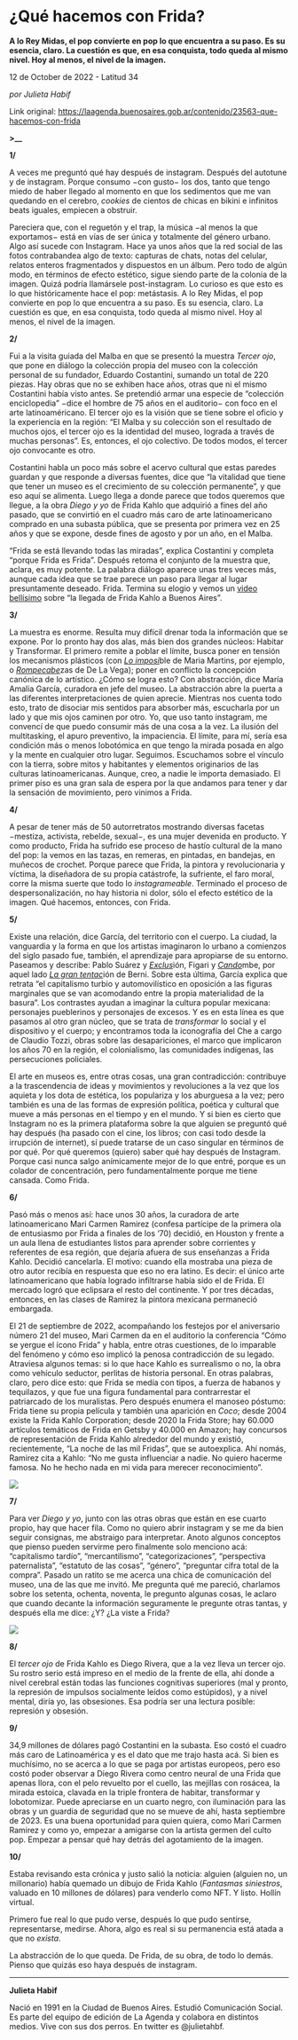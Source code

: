 # ¿Qué hacemos con Frida?

**A lo Rey Midas, el pop convierte en pop lo que encuentra a su paso. Es su esencia, claro. La cuestión es que, en esa conquista, todo queda al mismo nivel. Hoy al menos, el nivel de la imagen.**

12 de October de 2022 - Latitud 34

_por Julieta Habif_

Link original: https://laagenda.buenosaires.gob.ar/contenido/23563-que-hacemos-con-frida



**>\_\_**




**1/**




A veces me preguntó qué hay después de instagram. Después del autotune y de instagram. Porque consumo −con gusto− los dos, tanto que tengo miedo de haber llegado al momento en que los sedimentos que me van quedando en el cerebro, *cookies* de cientos de chicas en bikini e infinitos beats iguales, empiecen a obstruir.




Pareciera que, con el reguetón y el trap, la música −al menos la que exportamos− está en vías de ser única y totalmente del género urbano. Algo así sucede con Instagram. Hace ya unos años que la red social de las fotos contrabandea algo de texto: capturas de chats, notas del celular, relatos enteros fragmentados y dispuestos en un álbum. Pero todo de algún modo, en términos de efecto estético, sigue siendo parte de la colonia de la imagen. Quizá podría llamársele post-instagram. Lo curioso es que esto es lo que históricamente hace el pop: metástasis. A lo Rey Midas, el pop convierte en pop lo que encuentra a su paso. Es su esencia, claro. La cuestión es que, en esa conquista, todo queda al mismo nivel. Hoy al menos, el nivel de la imagen.




**2/**




Fui a la visita guiada del Malba en que se presentó la muestra *Tercer ojo*, que pone en diálogo la colección propia del museo con la colección personal de su fundador, Eduardo Costantini, sumando un total de 220 piezas. Hay obras que no se exhiben hace años, otras que ni el mismo Costantini había visto antes. Se pretendió armar una especie de “colección enciclopedia” −dice el hombre de 75 años en el auditorio− con foco en el arte latinoaméricano. El tercer ojo es la visión que se tiene sobre el oficio y la experiencia en la región: “El Malba y su colección son el resultado de muchos ojos, el tercer ojo es la identidad del museo, lograda a través de muchas personas”. Es, entonces, el ojo colectivo. De todos modos, el tercer ojo convocante es otro.




Costantini habla un poco más sobre el acervo cultural que estas paredes guardan y que responde a diversas fuentes, dice que “la vitalidad que tiene que tener un museo es el crecimiento de su colección permanente”, y que eso aquí se alimenta. Luego llega a donde parece que todos queremos que llegue, a la obra *Diego y yo* de Frida Kahlo que adquirió a fines del año pasado, que se convirtió en el cuadro más caro de arte latinoamericano comprado en una subasta pública, que se presenta por primera vez en 25 años y que se expone, desde fines de agosto y por un año, en el Malba.




“Frida se está llevando todas las miradas”, explica Costantini y completa “porque Frida es Frida”. Después retoma el conjunto de la muestra que, aclara, es muy potente. La palabra diálogo aparece unas tres veces más, aunque cada idea que se trae parece un paso para llegar al lugar presuntamente deseado. Frida. Termina su elogio y vemos un [video bellísimo](https://www.instagram.com/p/Chpnpx1DP2j/) sobre “la llegada de Frida Kahlo a Buenos Aires”.




**3/**




La muestra es enorme. Resulta muy difícil drenar toda la información que se expone. Por lo pronto hay dos alas, más bien dos grandes núcleos: Habitar y Transformar. El primero remite a poblar el límite, busca poner en tensión los mecanismos plásticos (con [*Lo imposi*](https://coleccion.malba.org.ar/o-impossivel/)ble de Maria Martins, por ejemplo, o [*Rompecabe*](https://coleccion.malba.org.ar/rompecabezas/)zas de De La Vega); poner en conflicto la concepción canónica de lo artístico. ¿Cómo se logra esto? Con abstracción, dice María Amalia García, curadora en jefe del museo. La abstracción abre la puerta a las diferentes interpretaciones de quien aprecie. Mientras nos cuenta todo esto, trato de disociar mis sentidos para absorber más, escucharla por un lado y que mis ojos caminen por otro. Yo, que uso tanto instagram, me convencí de que puedo consumir más de una cosa a la vez. La ilusión del multitasking, el apuro preventivo, la impaciencia. El límite, para mí, sería esa condición más o menos lobotómica en que tengo la mirada posada en algo y la mente en cualquier otro lugar. Seguimos. Escuchamos sobre el vínculo con la tierra, sobre mitos y habitantes y elementos originarios de las culturas latinoamericanas. Aunque, creo, a nadie le importa demasiado. El primer piso es una gran sala de espera por la que andamos para tener y dar la sensación de movimiento, pero vinimos a Frida.




**4/**




A pesar de tener más de 50 autorretratos mostrando diversas facetas −mestiza, activista, rebelde, sexual−, es una mujer devenida en producto. Y como producto, Frida ha sufrido ese proceso de hastío cultural de la mano del pop: la vemos en las tazas, en remeras, en pintadas, en bandejas, en muñecos de crochet. Porque parece que Frida, la pintora y revolucionaria y víctima, la diseñadora de su propia catástrofe, la sufriente, el faro moral, corre la misma suerte que todo lo *instagrameable*. Terminado el proceso de despersonalización, no hay historia ni dolor, sólo el efecto estético de la imagen. Qué hacemos, entonces, con Frida.




**5/**




Existe una relación, dice García, del territorio con el cuerpo. La ciudad, la vanguardia y la forma en que los artistas imaginaron lo urbano a comienzos del siglo pasado fue, también, el aprendizaje para apropiarse de su entorno. Paseamos y describe: Pablo Suárez y [*Exclus*](https://coleccion.malba.org.ar/exclusion/)ión, Figari y [*Cando*](https://coleccion.malba.org.ar/candombe-2/)mbe, por aquel lado [*La gran tentac*](https://coleccion.malba.org.ar/la-gran-tentacion/)ión de Berni. Sobre esta última, García explica que retrata “el capitalismo turbio y automovilístico en oposición a las figuras marginales que se van acomodando entre la propia materialidad de la basura”. Los contrastes ayudan a imaginar la cultura popular mexicana: personajes pueblerinos y personajes de excesos. Y es en esta línea es que pasamos al otro gran núcleo, que se trata de *transformar* lo social y el dispositivo y el cuerpo; y encontramos toda la iconografía del Che a cargo de Claudio Tozzi, obras sobre las desapariciones, el marco que implicaron los años 70 en la región, el colonialismo, las comunidades indígenas, las persecuciones policiales.




El arte en museos es, entre otras cosas, una gran contradicción: contribuye a la trascendencia de ideas y movimientos y revoluciones a la vez que los aquieta y los dota de estética, los populariza y los aburguesa a la vez; pero también es una de las formas de expresión política, poética y cultural que mueve a más personas en el tiempo y en el mundo. Y si bien es cierto que Instagram no es la primera plataforma sobre la que alguien se preguntó qué hay después (ha pasado con el cine, los libros; con casi todo desde la irrupción de internet), sí puede tratarse de un caso singular en términos de por qué. Por qué queremos (quiero) saber qué hay después de Instagram. Porque casi nunca salgo anímicamente mejor de lo que entré, porque es un colador de concentración, pero fundamentalmente porque me tiene cansada. Como Frida.




**6/**




Pasó más o menos así: hace unos 30 años, la curadora de arte latinoamericano Mari Carmen Ramirez (confesa partícipe de la primera ola de entusiasmo por Frida a finales de los ‘70) decidió, en Houston y frente a un aula llena de estudiantes listos para aprender sobre corrientes y referentes de esa región, que dejaría afuera de sus enseñanzas a Frida Kahlo. Decidió cancelarla. El motivo: cuando ella mostraba una pieza de otro autor recibía en respuesta que eso no era latino. Es decir: el único arte latinoamericano que había logrado infiltrarse había sido el de Frida. El mercado logró que eclipsara el resto del continente. Y por tres décadas, entonces, en las clases de Ramirez la pintora mexicana permaneció embargada.




El 21 de septiembre de 2022, acompañando los festejos por el aniversario número 21 del museo, Mari Carmen da en el auditorio la conferencia “Cómo se yergue el ícono Frida” y habla, entre otras cuestiones, de lo imparable del fenómeno y cómo eso implicó la penosa contradicción de su legado. Atraviesa algunos temas: si lo que hace Kahlo es surrealismo o no, la obra como vehículo seductor, perlitas de historia personal. En otras palabras, claro, pero dice esto: que Frida se medía con tipos, a fuerza de habanos y tequilazos, y que fue una figura fundamental para contrarrestar el patriarcado de los muralistas. Pero después enumera el manoseo póstumo: Frida tiene su propia película y también una aparición en *Coco*; desde 2004 existe la Frida Kahlo Corporation; desde 2020 la Frida Store; hay 60.000 artículos temáticos de Frida en Getsby y 40.000 en Amazon; hay concursos de representación de Frida Kahlo alrededor del mundo y existió, recientemente, “La noche de las mil Fridas”, que se autoexplica. Ahí nomás, Ramirez cita a Kahlo: “No me gusta influenciar a nadie. No quiero hacerme famosa. No he hecho nada en mi vida para merecer reconocimiento”.




![](https://cdn.feater.me/files/images/560806/c831286c-4636-4115-9a55-0411a24d92e4.jpg)




**7/**




Para ver *Diego y yo*, junto con las otras obras que están en ese cuarto propio, hay que hacer fila. Como no quiero abrir instagram y se me da bien seguir consignas, me abstraigo para interpretar. Anoto algunos conceptos que pienso pueden servirme pero finalmente solo menciono acá: “capitalismo tardío”, “mercantilismo”, “categorizaciones”, “perspectiva paternalista”, “estatuto de las cosas”, “género”, “preguntar cifra total de la compra”. Pasado un ratito se me acerca una chica de comunicación del museo, una de las que me invitó. Me pregunta qué me pareció, charlamos sobre los setenta, ochenta, noventa, le pregunto algunas cosas, le aclaro que cuando decante la información seguramente le pregunte otras tantas, y después ella me dice: ¿Y? ¿La viste a Frida?




![](https://cdn.feater.me/files/images/560803/ba617436-02fa-4641-9b23-ae66243c8682.png)




**8/**




El *tercer ojo* de Frida Kahlo es Diego Rivera, que a la vez lleva un tercer ojo. Su rostro serio está impreso en el medio de la frente de ella, ahí donde a nivel cerebral están todas las funciones cognitivas superiores (mal y pronto, la represión de impulsos socialmente leídos como estúpidos), y a nivel mental, diría yo, las obsesiones. Esa podría ser una lectura posible: represión y obsesión.




**9/**




34,9 millones de dólares pagó Costantini en la subasta. Eso costó el cuadro más caro de Latinoamérica y es el dato que me trajo hasta acá. Si bien es muchísimo, no se acerca a lo que se paga por artistas europeos, pero eso costó poder observar a Diego Rivera como centro neural de una Frida que apenas llora, con el pelo revuelto por el cuello, las mejillas con rosácea, la mirada estoica, clavada en la triple frontera de habitar, transformar y lobotomizar. Puede apreciarse en un cuarto negro, con iluminación para las obras y un guardia de seguridad que no se mueve de ahí, hasta septiembre de 2023. Es una buena oportunidad para quien quiera, como Mari Carmen Ramirez y como yo, empezar a amigarse con la artista germen del culto pop. Empezar a pensar qué hay detrás del agotamiento de la imagen.




**10/**




Estaba revisando esta crónica y justo salió la noticia: alguien (alguien no, un millonario) había quemado un dibujo de Frida Kahlo (*Fantasmas siniestros*, valuado en 10 millones de dólares) para venderlo como NFT. Y listo. Hollín virtual.




Primero fue real lo que pudo verse, después lo que pudo sentirse, representarse, medirse. Ahora, algo es real si su permanencia está atada a que no *exista*.




La abstracción de lo que queda. De Frida, de su obra, de todo lo demás. Pienso que quizás eso haya después de instagram.




---




**Julieta Habif**




Nació en 1991 en la Ciudad de Buenos Aires. Estudió Comunicación Social. Es parte del equipo de edición de La Agenda y colabora en distintos medios. Vive con sus dos perros. En twitter es @julietahbf.




